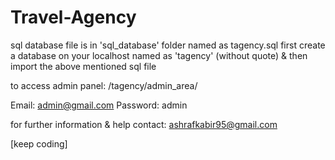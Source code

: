 # Travel-Agency

sql database file is in 'sql_database' folder named as tagency.sql
first create a database on your localhost named as 'tagency' (without quote) & then import the above mentioned sql file

to access admin panel:
/tagency/admin_area/

Email: admin@gmail.com
Password: admin

for further information & help contact: <ashrafkabir95@gmail.com>

[keep coding]
